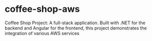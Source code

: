 # coffee-shop-aws
Coffee Shop Project: A full-stack application.  Built with .NET for the backend and Angular for the frontend, this project demonstrates the integration of various AWS services
